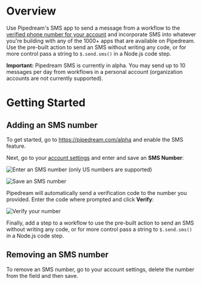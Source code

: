 # Overview

Use Pipedream's SMS app to send a message from a workflow to the [verified phone number for your account](https://pipedream.com/settings) and incorporate SMS into whatever you're building with any of the 1000+ apps that are available on Pipedream. Use the pre-built action to send an SMS without writing any code, or for more control pass a string to `$.send.sms()` in a Node.js code step.

**Important:** Pipedream SMS is currently in alpha. You may send up to 10 messages per day from workflows in a personal account (organization accounts are not currently supported).

# Getting Started

## Adding an SMS number

To get started, go to <https://pipedream.com/alpha> and enable the SMS feature.

Next, go to your [account settings](https://pipedream.com/settings) and enter and save an **SMS Number**:

![Enter an SMS number (only US numbers are supported)](https://res.cloudinary.com/pipedreamin/image/upload/v1663724994/marketplace/apps/sms/sms-account-settings_uhsvqa.png)

![Save an SMS number](https://res.cloudinary.com/pipedreamin/image/upload/v1663724994/marketplace/apps/sms/sms-account-settings-save-phone-number_gfiwm9.png)

Pipedream will automatically send a verification code to the number you provided. Enter the code where prompted and click **Verify**:

![Verify your number](https://res.cloudinary.com/pipedreamin/image/upload/v1663724994/marketplace/apps/sms/sms-account-settings-verify_zsbjqt.png)

Finally, add a step to a workflow to use the pre-built action to send an SMS without writing any code, or for more control pass a string to `$.send.sms()` in a Node.js code step.

## Removing an SMS number

To remove an SMS number, go to your account settings, delete the number from the field and then save.
